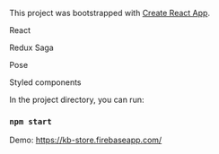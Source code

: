 This project was bootstrapped with [Create React App](https://github.com/facebook/create-react-app).

React

Redux Saga

Pose

Styled components


In the project directory, you can run:

### `npm start`

Demo: https://kb-store.firebaseapp.com/
